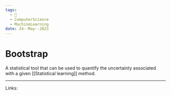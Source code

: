 ```yaml
---
tags:
  - 🌱
  - ComputerScience
  - MachineLearning
date: 24--May--2023
---
```


# Bootstrap

A statistical tool that can be used to quantify the uncertainty associated with a given [[Statistical learning]] method.

---
Links: 
